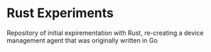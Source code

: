 # Rust Experiments

Repository of initial expirementation with Rust, re-creating a device management agent that was originally written in Go
